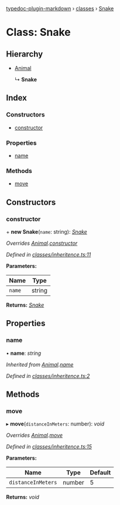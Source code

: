 [typedoc-plugin-markdown](../README.md) › [classes](../modules/classes.md) › [Snake](classes.snake.md)

# Class: Snake

## Hierarchy

* [Animal](classes.animal.md)

  ↳ **Snake**

## Index

### Constructors

* [constructor](classes.snake.md#constructor)

### Properties

* [name](classes.snake.md#name)

### Methods

* [move](classes.snake.md#move)

## Constructors

###  constructor

\+ **new Snake**(`name`: string): *[Snake](classes.snake.md)*

*Overrides [Animal](classes.animal.md).[constructor](classes.animal.md#constructor)*

*Defined in [classes/inheritence.ts:11](https://github.com/tgreyuk/typedoc-plugin-markdown/blob/cb4f845/examples/src/classes/inheritence.ts#L11)*

**Parameters:**

Name | Type |
------ | ------ |
`name` | string |

**Returns:** *[Snake](classes.snake.md)*

## Properties

###  name

• **name**: *string*

*Inherited from [Animal](classes.animal.md).[name](classes.animal.md#name)*

*Defined in [classes/inheritence.ts:2](https://github.com/tgreyuk/typedoc-plugin-markdown/blob/cb4f845/examples/src/classes/inheritence.ts#L2)*

## Methods

###  move

▸ **move**(`distanceInMeters`: number): *void*

*Overrides [Animal](classes.animal.md).[move](classes.animal.md#move)*

*Defined in [classes/inheritence.ts:15](https://github.com/tgreyuk/typedoc-plugin-markdown/blob/cb4f845/examples/src/classes/inheritence.ts#L15)*

**Parameters:**

Name | Type | Default |
------ | ------ | ------ |
`distanceInMeters` | number | 5 |

**Returns:** *void*
